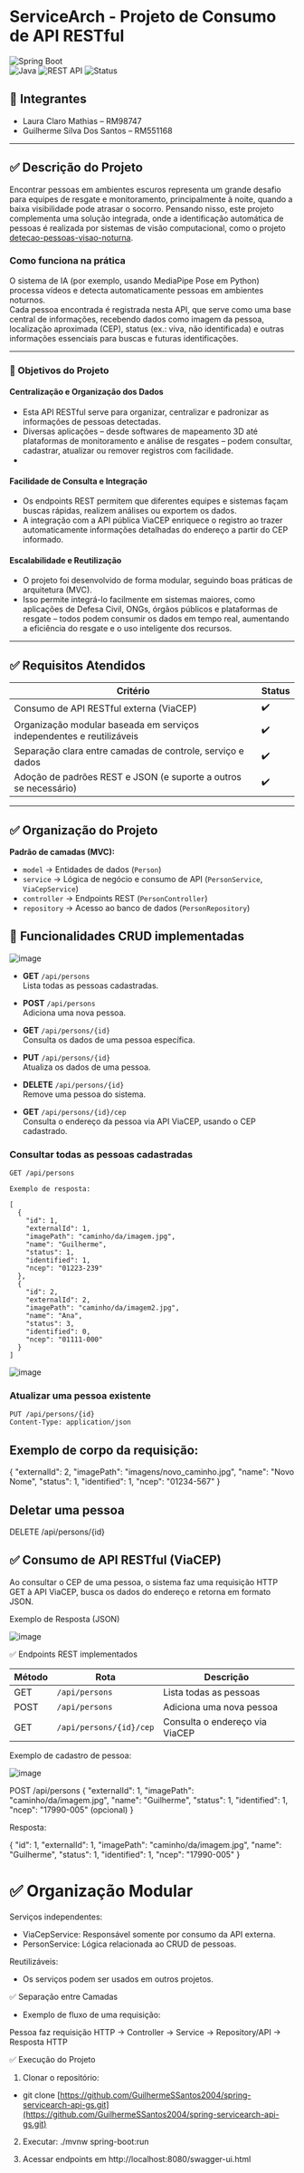 # ServiceArch - Projeto de Consumo de API RESTful

![Spring Boot](https://img.shields.io/badge/Spring%20Boot-3.5.0-brightgreen)  
![Java](https://img.shields.io/badge/Java-17-blue)
![REST API](https://img.shields.io/badge/REST-API-blue)
![Status](https://img.shields.io/badge/Status-100%25-green)

## 👥 Integrantes

- Laura Claro Mathias – RM98747
- Guilherme Silva Dos Santos – RM551168
  
---

## ✅ Descrição do Projeto

Encontrar pessoas em ambientes escuros representa um grande desafio para equipes de resgate e monitoramento, principalmente à noite, quando a baixa visibilidade pode atrasar o socorro. Pensando nisso, este projeto complementa uma solução integrada, onde a identificação automática de pessoas é realizada por sistemas de visão computacional, como o projeto [detecao-pessoas-visao-noturna](https://github.com/GuilhermeSSantos2004/detecao-pessoas-visao-noturna).

### Como funciona na prática

O sistema de IA (por exemplo, usando MediaPipe Pose em Python) processa vídeos e detecta automaticamente pessoas em ambientes noturnos.  
Cada pessoa encontrada é registrada nesta API, que serve como uma base central de informações, recebendo dados como imagem da pessoa, localização aproximada (CEP), status (ex.: viva, não identificada) e outras informações essenciais para buscas e futuras identificações.

---

### 🎯 Objetivos do Projeto

#### Centralização e Organização dos Dados
- Esta API RESTful serve para organizar, centralizar e padronizar as informações de pessoas detectadas.  
- Diversas aplicações – desde softwares de mapeamento 3D até plataformas de monitoramento e análise de resgates – podem consultar, cadastrar, atualizar ou remover registros com facilidade.
- 
#### Facilidade de Consulta e Integração
- Os endpoints REST permitem que diferentes equipes e sistemas façam buscas rápidas, realizem análises ou exportem os dados.  
- A integração com a API pública ViaCEP enriquece o registro ao trazer automaticamente informações detalhadas do endereço a partir do CEP informado.

#### Escalabilidade e Reutilização
- O projeto foi desenvolvido de forma modular, seguindo boas práticas de arquitetura (MVC).  
- Isso permite integrá-lo facilmente em sistemas maiores, como aplicações de Defesa Civil, ONGs, órgãos públicos e plataformas de resgate – todos podem consumir os dados em tempo real, aumentando a eficiência do resgate e o uso inteligente dos recursos.

---


## ✅ Requisitos Atendidos

| Critério                                                                                  | Status |
|-------------------------------------------------------------------------------------------|--------|
| Consumo de API RESTful externa (ViaCEP)                                                   | ✔️     |
| Organização modular baseada em serviços independentes e reutilizáveis                     | ✔️     |
| Separação clara entre camadas de controle, serviço e dados                                | ✔️     |
| Adoção de padrões REST e JSON (e suporte a outros se necessário)                          | ✔️     |

---

## ✅ Organização do Projeto

**Padrão de camadas (MVC):**
- `model`       → Entidades de dados (`Person`)
- `service`     → Lógica de negócio e consumo de API (`PersonService`, `ViaCepService`)
- `controller`  → Endpoints REST (`PersonController`)
- `repository`  → Acesso ao banco de dados (`PersonRepository`)


## 🔧 Funcionalidades CRUD implementadas

![image](https://github.com/user-attachments/assets/fe5206a1-cfbd-4479-9c5d-f9a57eed7381)

- **GET** `/api/persons`  
  Lista todas as pessoas cadastradas.

- **POST** `/api/persons`  
  Adiciona uma nova pessoa.

- **GET** `/api/persons/{id}`  
  Consulta os dados de uma pessoa específica.

- **PUT** `/api/persons/{id}`  
  Atualiza os dados de uma pessoa.

- **DELETE** `/api/persons/{id}`  
  Remove uma pessoa do sistema.

- **GET** `/api/persons/{id}/cep`  
  Consulta o endereço da pessoa via API ViaCEP, usando o CEP cadastrado.


### Consultar todas as pessoas cadastradas

```http
GET /api/persons

Exemplo de resposta:

[
  {
    "id": 1,
    "externalId": 1,
    "imagePath": "caminho/da/imagem.jpg",
    "name": "Guilherme",
    "status": 1,
    "identified": 1,
    "ncep": "01223-239"
  },
  {
    "id": 2,
    "externalId": 2,
    "imagePath": "caminho/da/imagem2.jpg",
    "name": "Ana",
    "status": 3,
    "identified": 0,
    "ncep": "01111-000"
  }
]
```
![image](https://github.com/user-attachments/assets/2f801905-00d7-4a63-a298-7261722e0dd8)


### Atualizar uma pessoa existente

```http
PUT /api/persons/{id}
Content-Type: application/json
```
## Exemplo de corpo da requisição:
{
  "externalId": 2,
  "imagePath": "imagens/novo_caminho.jpg",
  "name": "Novo Nome",
  "status": 1,
  "identified": 1,
  "ncep": "01234-567"
}

## Deletar uma pessoa

DELETE /api/persons/{id}




## ✅ Consumo de API RESTful (ViaCEP)

Ao consultar o CEP de uma pessoa, o sistema faz uma requisição HTTP GET à API ViaCEP, busca os dados do endereço e retorna em formato JSON.

Exemplo de Resposta (JSON)

![image](https://github.com/user-attachments/assets/8fe98385-e8bb-493b-86ae-9b8cc2eb803a)


✅ Endpoints REST implementados

| Método | Rota                    | Descrição                      |
| ------ | ----------------------- | ------------------------------ |
| GET    | `/api/persons`          | Lista todas as pessoas         |
| POST   | `/api/persons`          | Adiciona uma nova pessoa       |
| GET    | `/api/persons/{id}/cep` | Consulta o endereço via ViaCEP |

Exemplo de cadastro de pessoa:


![image](https://github.com/user-attachments/assets/796dd3b1-f781-4a3b-ac56-e2b4424bd980)

POST /api/persons
{
  "externalId": 1,
  "imagePath": "caminho/da/imagem.jpg",
  "name": "Guilherme",
  "status": 1,
  "identified": 1,
  "ncep": "17990-005"  (opcional)
}

Resposta:

{
  "id": 1,
  "externalId": 1,
  "imagePath": "caminho/da/imagem.jpg",
  "name": "Guilherme",
  "status": 1,
  "identified": 1,
  "ncep": "17990-005"
}



# ✅ Organização Modular


Serviços independentes:

- ViaCepService: Responsável somente por consumo da API externa.
- PersonService: Lógica relacionada ao CRUD de pessoas.

Reutilizáveis:
- Os serviços podem ser usados em outros projetos.


✅ Separação entre Camadas

- Exemplo de fluxo de uma requisição:
  
Pessoa faz requisição HTTP → Controller → Service → Repository/API → Resposta HTTP


✅ Execução do Projeto
1. Clonar o repositório:

- git clone [https://github.com/GuilhermeSSantos2004/spring-servicearch-api-gs.git](https://github.com/GuilhermeSSantos2004/spring-servicearch-api-gs.git)

2. Executar:
./mvnw spring-boot:run

3. Acessar endpoints em http://localhost:8080/swagger-ui.html

   




